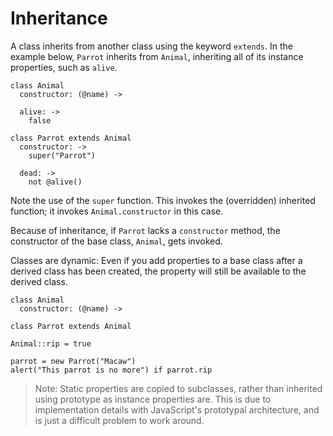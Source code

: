 # Inheritance

A class inherits from another class using the keyword `extends`. In the example below, `Parrot` inherits from `Animal`, inheriting all of its instance properties, such as `alive`.

    class Animal
      constructor: (@name) ->
    
      alive: ->
        false
    
    class Parrot extends Animal
      constructor: ->
        super("Parrot")
    
      dead: ->
        not @alive()
    

Note the use of the `super` function. This invokes the (overridden) inherited function; it invokes `Animal.constructor` in this case.

Because of inheritance, if `Parrot` lacks a `constructor` method, the constructor of the base class, `Animal`, gets invoked.

Classes are dynamic: Even if you add properties to a base class after a derived class has been created, the property will still be available to the derived class.

    
    class Animal
      constructor: (@name) ->
    
    class Parrot extends Animal
    
    Animal::rip = true
    
    parrot = new Parrot("Macaw")
    alert("This parrot is no more") if parrot.rip

> Note: Static properties are copied to subclasses, rather than inherited using prototype as instance properties are. This is due to implementation details with JavaScript's prototypal architecture, and is just a difficult problem to work around.
